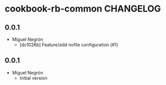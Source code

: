 cookbook-rb-common CHANGELOG
===============

## 0.0.1

  - Miguel Negrón
    - [dc1026b] Feature/add nofile configuration (#1)

## 0.0.1

  - Miguel Negrón
    - Initial version


